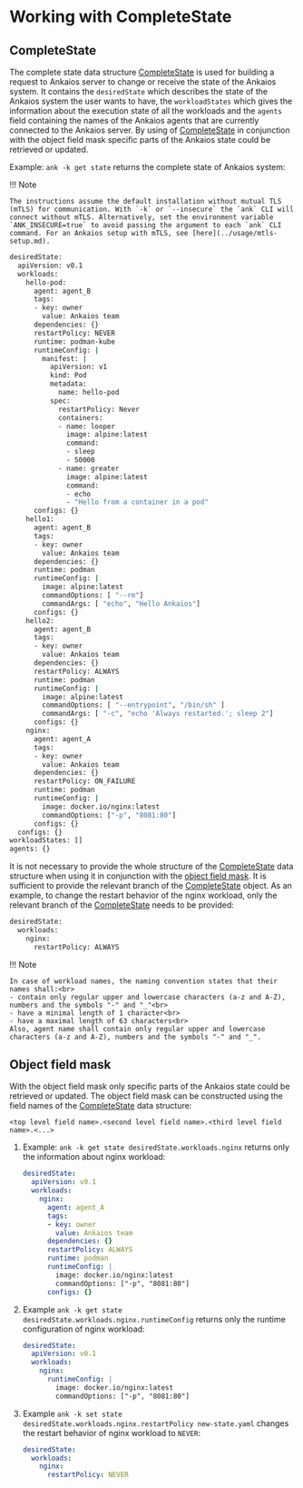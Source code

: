 # Working with CompleteState

## CompleteState

The complete state data structure [CompleteState](./_ankaios.proto.md#completestate) is used for building a request to Ankaios server to change or receive the state of the Ankaios system. It contains the `desiredState` which describes the state of the Ankaios system the user wants to have, the `workloadStates` which gives the information about the execution state of all the workloads and the `agents` field containing the names of the Ankaios agents that are currently connected to the Ankaios server. By using of [CompleteState](./_ankaios.proto.md#completestate) in conjunction with the object field mask specific parts of the Ankaios state could be retrieved or updated.

Example: `ank -k get state` returns the complete state of Ankaios system:

!!! Note

    The instructions assume the default installation without mutual TLS (mTLS) for communication. With `-k` or `--insecure` the `ank` CLI will connect without mTLS. Alternatively, set the environment variable `ANK_INSECURE=true` to avoid passing the argument to each `ank` CLI command. For an Ankaios setup with mTLS, see [here](../usage/mtls-setup.md).

```bash
desiredState:
  apiVersion: v0.1
  workloads:
    hello-pod:
      agent: agent_B
      tags:
      - key: owner
        value: Ankaios team
      dependencies: {}
      restartPolicy: NEVER
      runtime: podman-kube
      runtimeConfig: |
        manifest: |
          apiVersion: v1
          kind: Pod
          metadata:
            name: hello-pod
          spec:
            restartPolicy: Never
            containers:
            - name: looper
              image: alpine:latest
              command:
              - sleep
              - 50000
            - name: greater
              image: alpine:latest
              command:
              - echo
              - "Hello from a container in a pod"
      configs: {}
    hello1:
      agent: agent_B
      tags:
      - key: owner
        value: Ankaios team
      dependencies: {}
      runtime: podman
      runtimeConfig: |
        image: alpine:latest
        commandOptions: [ "--rm"]
        commandArgs: [ "echo", "Hello Ankaios"]
      configs: {}
    hello2:
      agent: agent_B
      tags:
      - key: owner
        value: Ankaios team
      dependencies: {}
      restartPolicy: ALWAYS
      runtime: podman
      runtimeConfig: |
        image: alpine:latest
        commandOptions: [ "--entrypoint", "/bin/sh" ]
        commandArgs: [ "-c", "echo 'Always restarted.'; sleep 2"]
      configs: {}
    nginx:
      agent: agent_A
      tags:
      - key: owner
        value: Ankaios team
      dependencies: {}
      restartPolicy: ON_FAILURE
      runtime: podman
      runtimeConfig: |
        image: docker.io/nginx:latest
        commandOptions: ["-p", "8081:80"]
      configs: {}
  configs: {}
workloadStates: []
agents: {}
```

It is not necessary to provide the whole structure of the [CompleteState](./_ankaios.proto.md#completestate) data structure when using it in conjunction with the [object field mask](#object-field-mask). It is sufficient to provide the relevant branch of the [CompleteState](./_ankaios.proto.md#completestate) object. As an example, to change the restart behavior of the nginx workload, only the relevant branch of the [CompleteState](./_ankaios.proto.md#completestate) needs to be provided:

```bash
desiredState:
  workloads:
    nginx:
      restartPolicy: ALWAYS
```

!!! Note

    In case of workload names, the naming convention states that their names shall:<br>
    - contain only regular upper and lowercase characters (a-z and A-Z), numbers and the symbols "-" and "_"<br>
    - have a minimal length of 1 character<br>
    - have a maximal length of 63 characters<br>
    Also, agent name shall contain only regular upper and lowercase characters (a-z and A-Z), numbers and the symbols "-" and "_".

## Object field mask

With the object field mask only specific parts of the Ankaios state could be retrieved or updated.
The object field mask can be constructed using the field names of the [CompleteState](./_ankaios.proto.md#completestate) data structure:

```text
<top level field name>.<second level field name>.<third level field name>.<...>
```

1. Example: `ank -k get state desiredState.workloads.nginx` returns only the information about nginx workload:

    ```yaml
    desiredState:
      apiVersion: v0.1
      workloads:
        nginx:
          agent: agent_A
          tags:
          - key: owner
            value: Ankaios team
          dependencies: {}
          restartPolicy: ALWAYS
          runtime: podman
          runtimeConfig: |
            image: docker.io/nginx:latest
            commandOptions: ["-p", "8081:80"]
          configs: {}
    ```

2. Example `ank -k get state desiredState.workloads.nginx.runtimeConfig` returns only the runtime configuration of nginx workload:

    ```yaml
    desiredState:
      apiVersion: v0.1
      workloads:
        nginx:
          runtimeConfig: |
            image: docker.io/nginx:latest
            commandOptions: ["-p", "8081:80"]
    ```

3. Example `ank -k set state desiredState.workloads.nginx.restartPolicy new-state.yaml` changes the restart behavior of nginx workload to `NEVER`:

    ```yaml title="new-state.yaml"
    desiredState:
      workloads:
        nginx:
          restartPolicy: NEVER
    ```
